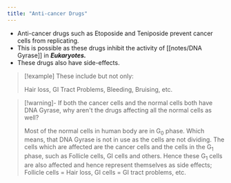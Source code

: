 ```yaml
---
title: "Anti-cancer Drugs"
---
```

- Anti-cancer drugs such as Etoposide and Teniposide prevent cancer cells from replicating.
- This is possible as these drugs inhibit the activity of [[notes/DNA Gyrase]] in ***Eukaryotes.***
- These drugs also have side-effects.

>[!example] These include but not only:
>
> Hair loss, GI Tract Problems, Bleeding, Bruising, etc.

>[!warning]- If both the cancer cells and the normal cells both have DNA Gyrase, why aren't the drugs affecting all the normal cells as well?
>
> Most of the normal cells in human body are in G<sub>0</sub> phase. Which means, that DNA Gyrase is not in use as the cells are not dividing. The cells which are affected are the cancer cells and the cells in the G<sub>1</sub> phase, such as Follicle cells, GI cells and others. Hence these G<sub>1</sub> cells are also affected and hence represent themselves as side effects; Follicle cells = Hair loss, GI cells = GI tract problems, etc.
